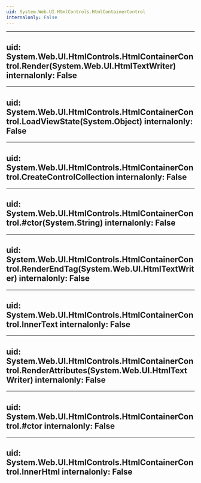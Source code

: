 ```yaml
---
uid: System.Web.UI.HtmlControls.HtmlContainerControl
internalonly: False
---
```


---
uid: System.Web.UI.HtmlControls.HtmlContainerControl.Render(System.Web.UI.HtmlTextWriter)
internalonly: False
---

---
uid: System.Web.UI.HtmlControls.HtmlContainerControl.LoadViewState(System.Object)
internalonly: False
---

---
uid: System.Web.UI.HtmlControls.HtmlContainerControl.CreateControlCollection
internalonly: False
---

---
uid: System.Web.UI.HtmlControls.HtmlContainerControl.#ctor(System.String)
internalonly: False
---

---
uid: System.Web.UI.HtmlControls.HtmlContainerControl.RenderEndTag(System.Web.UI.HtmlTextWriter)
internalonly: False
---

---
uid: System.Web.UI.HtmlControls.HtmlContainerControl.InnerText
internalonly: False
---

---
uid: System.Web.UI.HtmlControls.HtmlContainerControl.RenderAttributes(System.Web.UI.HtmlTextWriter)
internalonly: False
---

---
uid: System.Web.UI.HtmlControls.HtmlContainerControl.#ctor
internalonly: False
---

---
uid: System.Web.UI.HtmlControls.HtmlContainerControl.InnerHtml
internalonly: False
---
